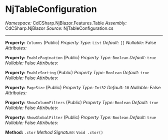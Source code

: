 # NjTableConfiguration

*Namespace:* CdCSharp.NjBlazor.Features.Table
*Assembly:* CdCSharp.NjBlazor
*Source:* NjTableConfiguration.cs


---

**Property:** `Columns` (Public)
*Property Type:* `List`
*Default:* `[]`
*Nullable:* False
*Attributes:* 


**Property:** `EnablePagination` (Public)
*Property Type:* `Boolean`
*Default:* `true`
*Nullable:* False
*Attributes:* 


**Property:** `EnableSorting` (Public)
*Property Type:* `Boolean`
*Default:* `true`
*Nullable:* False
*Attributes:* 


**Property:** `PageSize` (Public)
*Property Type:* `Int32`
*Default:* `10`
*Nullable:* False
*Attributes:* 


**Property:** `ShowColumnFilters` (Public)
*Property Type:* `Boolean`
*Default:* `true`
*Nullable:* False
*Attributes:* 


**Property:** `ShowGlobalFilter` (Public)
*Property Type:* `Boolean`
*Default:* `true`
*Nullable:* False
*Attributes:* 


**Method:** `.ctor`
*Method Signature:* `Void .ctor()`

